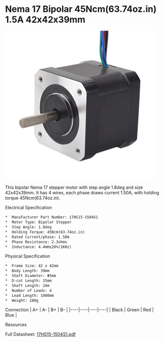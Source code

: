 # Nema 17 Bipolar 45Ncm(63.74oz.in) 1.5A 42x42x39mm

<img src="../images/17HS15-1504S1.webp" width=480 height=480 title="foto" />

This bipolar Nema 17 stepper motor with step angle 1.8deg and size 42x42x39mm. It has 4 wires, each phase draws current 1.50A, with holding torque 45Ncm(63.74oz.in).

Electrical Specification

    *  Manufacturer Part Number: 17HS15-1504S1
    *  Motor Type: Bipolar Stepper
    *  Step Angle: 1.8deg
    *  Holding Torque: 45Ncm(63.74oz.in)
    *  Rated Current/phase: 1.50A
    *  Phase Resistance: 2.3ohms
    *  Inductance: 4.4mH±20%(1KHz)

Physical Specification

    *  Frame Size: 42 x 42mm
    *  Body Length: 39mm
    *  Shaft Diameter: Φ5mm
    *  D-cut Length: 15mm
    *  Shaft Length: 24m
    *  Number of Leads: 4
    *  Lead Length: 1000mm
    *  Weight: 280g


Connection
| A+ | A- | B+ | B- |
|----|----|----|----|
| Black | Green | Red | Blue |
	
Resources

Full Datasheet: [17HS15-1504S1.pdf](https://www.omc-stepperonline.com/download/17HS15-1504S1.pdf)
